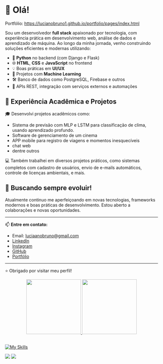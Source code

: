 # 👋 Olá!

Portfólio: https://lucianobruno1.github.io/portfolio/pages/index.html

Sou um desenvolvedor **full stack** apaixonado por tecnologia, com experiência prática em desenvolvimento web, análise de dados e aprendizado de máquina. Ao longo da minha jornada, venho construindo soluções eficientes e modernas utilizando:

- 🐍 **Python** no backend (com Django e Flask)
- 🌐 **HTML**, **CSS** e **JavaScript** no frontend
- 💡 Boas práticas em **UI/UX**
- 🧠 Projetos com **Machine Learning**
- 🛠️ Banco de dados como PostgreSQL, Firebase e outros
- 🔧 APIs REST, integração com serviços externos e automações

## 💼 Experiência Acadêmica e Projetos

🎓 Desenvolvi projetos acadêmicos como:
- Sistema de previsão com MLP e LSTM para classificação de clima, usando aprendizado profundo.
- Software de gerenciamento de um cinema
- APP mobile para registro de viagens e momentos inesquecíveis
- chat web
- dentre outros

💻 Também trabalhei em diversos projetos práticos, como sistemas completos com cadastro de usuários, envio de e-mails automáticos, controle de licenças ambientais, e mais.

## 🚀 Buscando sempre evoluir!

Atualmente continuo me aperfeiçoando em novas tecnologias, frameworks modernos e boas práticas de desenvolvimento. Estou aberto a colaborações e novas oportunidades.

---

📫 **Entre em contato:**  
- Email: [luciaanobruno@gmail.com](mailto:luciaanobruno@gmail.com)  
- [LinkedIn](https://www.linkedin.com/in/luciano-bruno-8b2730235/)  
- [Instagram](https://www.instagram.com/luciaano_bruno)  
- [GitHub](https://github.com/LucianoBruno1)
- [Portfólio](https://lucianobruno1.github.io/portfolio/pages/index.html)

---
⭐ Obrigado por visitar meu perfil!


<div align="center">
  <a href="https://github.com/LucianoBruno1">
  <img height="180em" src="https://github-readme-stats.vercel.app/api?username=LucianoBruno1&show_icons=true&theme=dark&include_all_commits=true&count_private=true"/>
  <img height="180em" src="https://github-readme-stats.vercel.app/api/top-langs/?username=LucianoBruno1&layout=compact&langs_count=7&theme=dark"/>
</div>

<div style="display: inline_block"><br>
  
  [![My Skills](https://skillicons.dev/icons?i=java,spring,html,css,cs,dotnet,git,github,mysql,postgres,py,js,django,kotlin,androidstudio)](https://skillicons.dev)
  </div>
  

  
  <div> 

  <a href = "mailto:luciaanobruno@gmail.com"><img src="https://img.shields.io/badge/Gmail-D14836?style=for-the-badge&logo=gmail&logoColor=white" target="_blank"></a>
  <a href="https://www.linkedin.com/in/luciano-bruno-8b2730235/" target="_blank"><img src="https://img.shields.io/badge/-LinkedIn-%230077B5?style=for-the-badge&logo=linkedin&logoColor=white" target="_blank"></a> 
   

    
</div>
